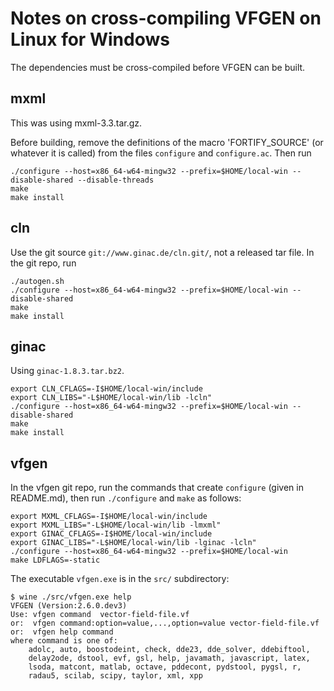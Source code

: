 Notes on cross-compiling VFGEN on Linux for Windows
===================================================

The dependencies must be cross-compiled before VFGEN can be built.

mxml
----

This was using mxml-3.3.tar.gz.

Before building, remove the definitions of the macro 'FORTIFY_SOURCE'
(or whatever it is called) from the files `configure` and `configure.ac`.
Then run

```
./configure --host=x86_64-w64-mingw32 --prefix=$HOME/local-win --disable-shared --disable-threads
make
make install
```

cln
---

Use the git source `git://www.ginac.de/cln.git/`, not a released tar file.
In the git repo, run

```
./autogen.sh
./configure --host=x86_64-w64-mingw32 --prefix=$HOME/local-win --disable-shared
make
make install
```

ginac
-----

Using `ginac-1.8.3.tar.bz2`.

```
export CLN_CFLAGS=-I$HOME/local-win/include
export CLN_LIBS="-L$HOME/local-win/lib -lcln"
./configure --host=x86_64-w64-mingw32 --prefix=$HOME/local-win --disable-shared
make
make install
```


vfgen
-----

In the vfgen git repo, run the commands that create `configure`
(given in README.md), then run `./configure` and `make` as follows:

```
export MXML_CFLAGS=-I$HOME/local-win/include
export MXML_LIBS="-L$HOME/local-win/lib -lmxml"
export GINAC_CFLAGS=-I$HOME/local-win/include
export GINAC_LIBS="-L$HOME/local-win/lib -lginac -lcln"
./configure --host=x86_64-w64-mingw32 --prefix=$HOME/local-win
make LDFLAGS=-static
```

The executable `vfgen.exe` is in the `src/` subdirectory:

```
$ wine ./src/vfgen.exe help
VFGEN (Version:2.6.0.dev3)
Use: vfgen command  vector-field-file.vf
or:  vfgen command:option=value,...,option=value vector-field-file.vf
or:  vfgen help command
where command is one of:
    adolc, auto, boostodeint, check, dde23, dde_solver, ddebiftool,
    delay2ode, dstool, evf, gsl, help, javamath, javascript, latex,
    lsoda, matcont, matlab, octave, pddecont, pydstool, pygsl, r,
    radau5, scilab, scipy, taylor, xml, xpp
```
